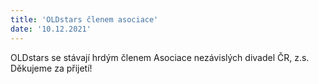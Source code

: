 ```yaml
---
title: 'OLDstars členem asociace'
date: '10.12.2021'
---
```


OLDstars se stávají hrdým členem Asociace nezávislých divadel ČR, z.s. Děkujeme za přijetí!
